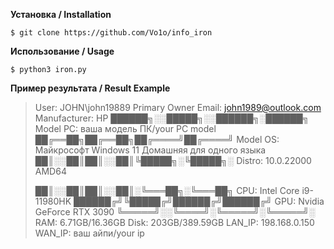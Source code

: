 **Установка / Installation**

    $ git clone https://github.com/Vo1o/info_iron

**Использование / Usage**

    $ python3 iron.py

**Пример результата / Result Example**
                                    
> User: JOHN\john19889
> Primary Owner Email: john1989@outlook.com
> Manufacturer: HP
> ██████╗░░█████╗░░██████╗░██████╗          Model PC: ваша модель ПК/your PC model
> ██╔══██╗██╔══██╗██╔════╝██╔════╝          Model OS: Майкрософт Windows 11 Домашняя для одного языка
> ██║░░██║██║░░██║╚█████╗░╚█████╗░          Distro: 10.0.22000 AMD64
> 
> ██║░░██║██║░░██║░╚═══██╗░╚═══██╗          CPU:  Intel Core i9-11980HK
> ██████╔╝╚█████╔╝██████╔╝██████╔╝          GPU: Nvidia GeForce RTX 3090
> ╚═════╝░░╚════╝░╚═════╝░╚═════╝░          RAM: 6.71GB/16.36GB
>                                           Disk: 203GB/389.59GB
>                                           LAN_IP: 198.168.0.150
>                                           WAN_IP: ваш айпи/your ip
